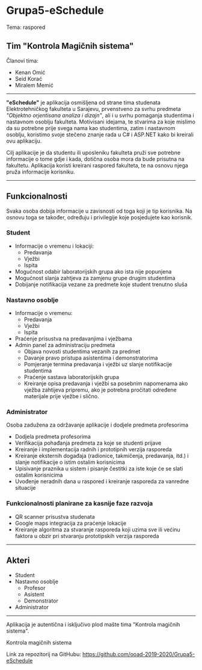 # Grupa5-eSchedule
Tema: raspored

## Tim "Kontrola Magičnih sistema"
Članovi tima:
- Kenan Omić
- Seid Korać
- Miralem Memić

-------------------------------------------------------------------------------

**"eSchedule"** je aplikacija osmišljena od strane tima studenata Elektrotehničkog fakulteta u Sarajevu, prvenstveno za svrhu predmeta *"Objektno orjentisana analiza i dizajn"*, ali i u svrhu pomaganja studentima i nastavnom osoblju fakulteta. Motivisani idejama, te stvarima za koje mislimo da su potrebne prije svega nama kao studentima, zatim i nastavnom osoblju, koristimo svoje stečeno znanje rada u C# i ASP.NET kako bi kreirali ovu aplikaciju.

Cilj aplikacije je da studentu ili uposleniku fakulteta pruži sve potrebne informacije o tome gdje i kada, dotična osoba mora da bude prisutna na fakultetu. Aplikacija koristi kreirani raspored fakulteta, te na osnovu njega pruža informacije korisniku.

-------------------------------------------------------------------------------

## Funkcionalnosti

Svaka osoba dobija informacije u zavisnosti od toga koji je tip korisnika. Na osnovu toga se također, određuju i privilegije koje posjedujete kao korisnik.

### Student
- Informacije o vremenu i lokaciji:
  - Predavanja
  - Vježbi
  - Ispita
- Mogućnost odabir laboratorijskih grupa ako ista nije popunjena
- Mogućnost slanja zahtjeva za zamjenu grupe drugim studentima
- Dobijanje notifikacija vezane za predmete koje student trenutno sluša

### Nastavno osoblje
- Informacije o vremenu:
  - Predavanja
  - Vježbi
  - Ispita
- Praćenje prisustva na predavanjima i vježbama
- Admin panel za administraciju predmeta
  - Objava novosti studentima vezanih za predmet
  - Davanje pravo pristupa asistentima i demonstratorima
  - Pomjeranje termina predavanja i vježbi uz slanje notifikacije studentima
  - Praćenje sastava laboratorijskih grupa
  - Kreiranje opisa predavanja i vježbi sa posebnim napomenama ako vježba zahtijeva pripremu, ako je potrebna pročitati određene materijale prije vježbe i slično.

### Administrator
Osoba zadužena za održavanje aplikacije i dodjele predmeta profesorima
- Dodjela predmeta profesorima
- Verifikacija pohađanja predmeta za koje se studenti prijave
- Kreiranje i implementacija radnih i prototipnih verzija rasporeda
- Kreiranje eksternih događaja (radionice, takmičenja, predavanja, itd.) i slanje notifikacije o istim ostalim korisnicima
- Upisivanje praznika u sistem i pisanje čestitki za iste koje će se slati ostalim korisnicima
- Uvođenje neradnih dana u raspored i kreiranje rasporeda za vanredne situacije

### Funkcionalnosti planirane za kasnije faze razvoja
- QR scanner prisustva studenata
- Google maps integracija za praćenje lokacije
- Kreiranje algoritma za stvaranje rasporeda koji uzima sve ili većinu faktora u obzir pri stvaranju prototipskih verzija rasporeda
-------------------------------------------------------------------------------
## Akteri
- Student
- Nastavno osoblje
  - Profesor
  - Asistent
  - Demonstrator
- Administrator

---------------------------------
Aplikacija je autentična i isključivo plod mašte tima "Kontrola magičnih sistema".

Kontrola magičnih sistema

Link za repozitorij na GitHubu:
https://github.com/ooad-2019-2020/Grupa5-eSchedule

